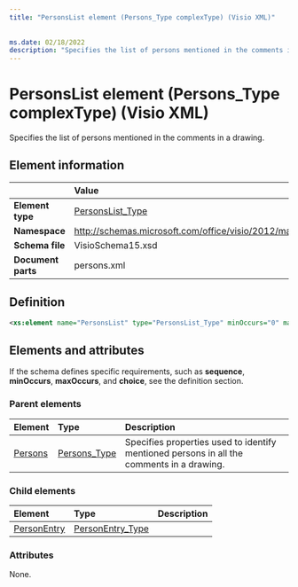 ```yaml
---
title: "PersonsList element (Persons_Type complexType) (Visio XML)"
 
 
ms.date: 02/18/2022
description: "Specifies the list of persons mentioned in the comments in a drawing."
---
```


# PersonsList element (Persons_Type complexType) (Visio XML)

Specifies the list of persons mentioned in the comments in a drawing.
  
## Element information

||Value |
|:-----|:-----|
|**Element type** <br/> |[PersonsList_Type](personslist_type-complextypevisio-xml.md) <br/> |
|**Namespace** <br/> |http://schemas.microsoft.com/office/visio/2012/main  <br/> |
|**Schema file** <br/> |VisioSchema15.xsd  <br/> |
|**Document parts** <br/> |persons.xml  <br/> |
   
## Definition

```XML
<xs:element name="PersonsList" type="PersonsList_Type" minOccurs="0" maxOccurs="1" />
```

## Elements and attributes

If the schema defines specific requirements, such as **sequence**, **minOccurs**, **maxOccurs**, and **choice**, see the definition section. 
  
### Parent elements

|**Element**|**Type**|**Description**|
|:-----|:-----|:-----|
|[Persons](persons-element-visiodocument_type-complextypevisio-xml.md) <br/> |[Persons_Type](persons_type-complextypevisio-xml.md) <br/> |Specifies properties used to identify mentioned persons in all the comments in a drawing. |
   
### Child elements

|**Element**|**Type**|**Description**|
|:-----|:-----|:-----|
|[PersonEntry](personentry-element-personslist_type-complextypevisio-xml.md) <br/> |[PersonEntry_Type](personentry_type-complextypevisio-xml.md) <br/> ||
   
### Attributes

None.
  

